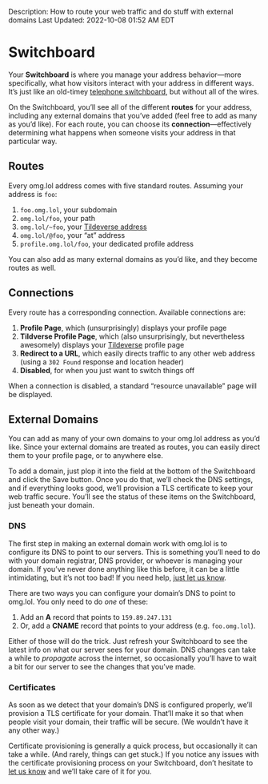 Description: How to route your web traffic and do stuff with external domains
Last Updated: 2022-10-08 01:52 AM EDT

# Switchboard

Your **Switchboard** is where you manage your address behavior—more specifically, what how visitors interact with your address in different ways. It’s just like an old-timey [telephone switchboard](https://en.wikipedia.org/wiki/Telephone_switchboard), but without all of the wires.

On the Switchboard, you’ll see all of the different **routes** for your address, including any external domains that you’ve added (feel free to add as many as you’d like). For each route, you can choose its **connection**—effectively determining what happens when someone visits your address in that particular way.

## Routes

Every omg.lol address comes with five standard routes. Assuming your address is `foo`:

1. `foo.omg.lol`, your subdomain
2. `omg.lol/foo`, your path
3. `omg.lol/~foo`, your [Tildeverse address](/help/tildeverse)
4. `omg.lol/@foo`, your “at” address
5. `profile.omg.lol/foo`, your dedicated profile address

You can also add as many external domains as you’d like, and they become routes as well.

## Connections

Every route has a corresponding connection. Available connections are:

1. **Profile Page**, which (unsurprisingly) displays your profile page
2. **Tildverse Profile Page**, which (also unsurprisingly, but nevertheless awesomely) displays your [Tildeverse](/help/tildeverse) profile page
3. **Redirect to a URL**, which easily directs traffic to any other web address (using a `302 Found` response and location header)
4. **Disabled**, for when you just want to switch things off

When a connection is disabled, a standard “resource unavailable” page will be displayed.

## External Domains

You can add as many of your own domains to your omg.lol address as you’d like. Since your external domains are treated as routes, you can easily direct them to your profile page, or to anywhere else.

To add a domain, just plop it into the field at the bottom of the Switchboard and click the Save button. Once you do that, we’ll check the DNS settings, and if everything looks good, we’ll provision a TLS certificate to keep your web traffic secure. You’ll see the status of these items on the Switchboard, just beneath your domain.

### DNS

The first step in making an external domain work with omg.lol is to configure its DNS to point to our servers. This is something you’ll need to do with your domain registrar, DNS provider, or whoever is managing your domain. If you’ve never done anything like this before, it can be a little intimidating, but it’s not too bad! If you need help, [just let us know](/info/contact).

There are two ways you can configure your domain’s DNS to point to omg.lol. You only need to do _one_ of these:
	
1. Add an **A** record that points to `159.89.247.131`
2. Or, add a **CNAME** record that points to your address (e.g. `foo.omg.lol`).

Either of those will do the trick. Just refresh your Switchboard to see the latest info on what our server sees for your domain. DNS changes can take a while to _propagate_ across the internet, so occasionally you’ll have to wait a bit for our server to see the changes that you’ve made.

### Certificates

As soon as we detect that your domain’s DNS is configured properly, we’ll provision a TLS certificate for your domain. That’ll make it so that when people visit your domain, their traffic will be secure. (We wouldn’t have it any other way.)

Certificate provisioning is generally a quick process, but occasionally it can take a while. (And rarely, things can get stuck.) If you notice any issues with the certificate provisioning process on your Switchboard, don’t hesitate to [let us know](/help/contact) and we’ll take care of it for you.
